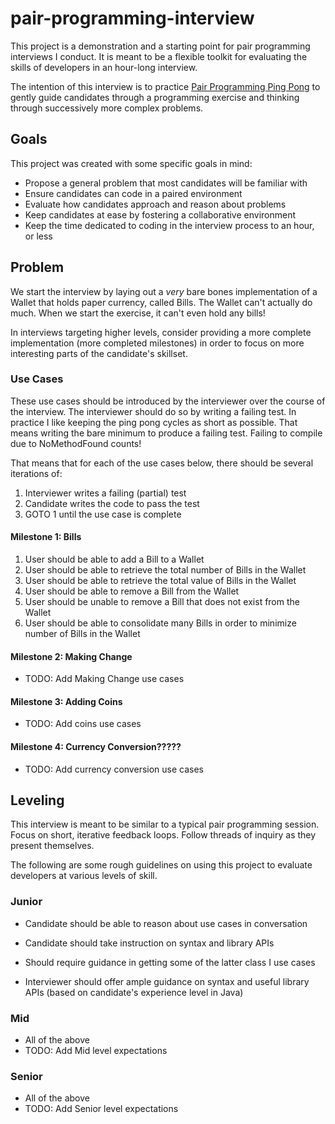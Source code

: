 # pair-programming-interview

This project is a demonstration and a starting point for pair programming interviews I conduct. It is meant to be a flexible toolkit for evaluating the skills of developers in an hour-long interview.

The intention of this interview is to practice [Pair Programming Ping Pong](http://wiki.c2.com/?PairProgrammingPingPongPattern) to gently guide candidates through a programming exercise and thinking through successively more complex problems.

## Goals
This project was created with some specific goals in mind:

- Propose a general problem that most candidates will be familiar with
- Ensure candidates can code in a paired environment
- Evaluate how candidates approach and reason about problems
- Keep candidates at ease by fostering a collaborative environment
- Keep the time dedicated to coding in the interview process to an hour, or less

## Problem
We start the interview by laying out a _very_ bare bones implementation of a Wallet that holds paper currency, called Bills. The Wallet can't actually do much. When we start the exercise, it can't even hold any bills!

In interviews targeting higher levels, consider providing a more complete implementation (more completed milestones) in order to focus on more interesting parts of the candidate's skillset.

### Use Cases
These use cases should be introduced by the interviewer over the course of the interview. The interviewer should do so by writing a failing test. In practice I like keeping the ping pong cycles as short as possible. That means writing the bare minimum to produce a failing test. Failing to compile due to NoMethodFound counts!

That means that for each of the use cases below, there should be several iterations of:
1. Interviewer writes a failing (partial) test
2. Candidate writes the code to pass the test
3. GOTO 1 until the use case is complete

#### Milestone 1: Bills
1. User should be able to add a Bill to a Wallet
2. User should be able to retrieve the total number of Bills in the Wallet
3. User should be able to retrieve the total value of Bills in the Wallet
4. User should be able to remove a Bill from the Wallet
5. User should be unable to remove a Bill that does not exist from the Wallet
6. User should be able to consolidate many Bills in order to minimize number of Bills in the Wallet

#### Milestone 2: Making Change
- TODO: Add Making Change use cases
#### Milestone 3: Adding Coins
- TODO: Add coins use cases
#### Milestone 4: Currency Conversion?????
- TODO: Add currency conversion use cases

## Leveling

This interview is meant to be similar to a typical pair programming session. Focus on short, iterative feedback loops. Follow threads of inquiry as they present themselves.

The following are some rough guidelines on using this project to evaluate developers at various levels of skill.

### Junior

- Candidate should be able to reason about use cases in conversation
- Candidate should take instruction on syntax and library APIs
- Should require guidance in getting some of the latter class I use cases

- Interviewer should offer ample guidance on syntax and useful library APIs (based on candidate's experience level in Java)

### Mid

- All of the above
- TODO: Add Mid level expectations

### Senior

- All of the above
- TODO: Add Senior level expectations
